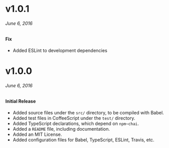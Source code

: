 # v1.0.1

###### June 6, 2016

#### Fix

- Added ESLint to development dependencies

# v1.0.0

###### June 6, 2016

#### Initial Release

- Added source files under the `src/` directory, to be compiled with Babel.
- Added test files in CoffeeScript under the `test/` directory.
- Added TypeScript declarations, which depend on `npm~chai`.
- Added a `README` file, including documentation.
- Added an MIT License.
- Added configuration files for Babel, TypeScript, ESLint, Travis, etc.
